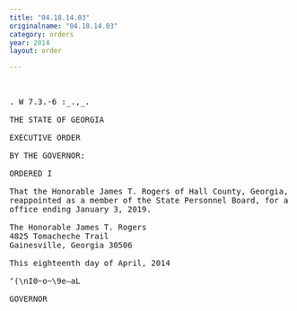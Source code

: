 ```yaml
---
title: "04.18.14.03"
originalname: "04.18.14.03"
category: orders
year: 2014
layout: order

---
```

<pre>
 

. W 7.3.-6 :_.,_.

THE STATE OF GEORGIA

EXECUTIVE ORDER

BY THE GOVERNOR:

ORDERED I

That the Honorable James T. Rogers of Hall County, Georgia, is
reappointed as a member of the State Personnel Board, for a term of
office ending January 3, 2019.

The Honorable James T. Rogers
4825 Tomacheche Trail
Gainesville, Georgia 30506

This eighteenth day of April, 2014

‘(\nI0~o~\9e—aL

GOVERNOR

</pre>
